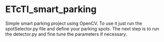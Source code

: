 # ETcTI_smart_parking

Simple smart parking project using OpenCV. To use it just run the spotSelector.py file and define your parking spots.
The next step is to run the detector.py and fine tune the parameters if necessary.
